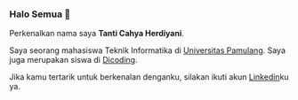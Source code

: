 ### Halo Semua 👋

<!--
**tantiich/tantiich** is a ✨ _special_ ✨ repository because its `README.md` (this file) appears on your GitHub profile.

Here are some ideas to get you started:

- 🔭 I’m currently working on ...
- 🌱 I’m currently learning ...
- 👯 I’m looking to collaborate on ...
- 🤔 I’m looking for help with ...
- 💬 Ask me about ...
- 📫 How to reach me: ...
- 😄 Pronouns: ...
- ⚡ Fun fact: ...
-->
Perkenalkan nama saya **Tanti Cahya Herdiyani**.

Saya seorang mahasiswa Teknik Informatika di [Universitas Pamulang](http://unpam.ac.id/). 
Saya juga merupakan siswa di [Dicoding](https://www.dicoding.com/).

Jika kamu tertarik untuk berkenalan denganku, silakan ikuti akun [Linkedin](https://www.linkedin.com/in/tanti-cahya-h-095316212/)ku ya.
